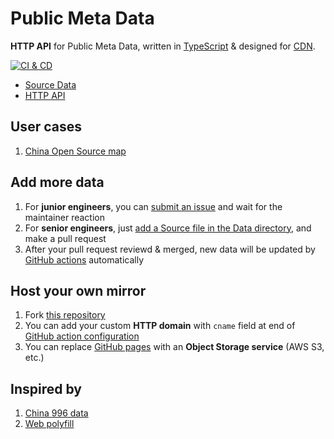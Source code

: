 # Public Meta Data

**HTTP API** for Public Meta Data, written in [TypeScript][1] & designed for [CDN][2].

[![CI & CD](https://github.com/idea2app/public-meta-data/actions/workflows/main.yml/badge.svg)][3]

-   [Source Data](https://github.com/idea2app/public-meta-data/tree/master/src/data/)
-   [HTTP API](https://idea2app.github.io/public-meta-data/)

## User cases

1. [China Open Source map](https://kaiyuanshe.cn/organization/)

## Add more data

1. For **junior engineers**, you can [submit an issue][4] and wait for the maintainer reaction
2. For **senior engineers**, just [add a Source file in the Data directory][5], and make a pull request
3. After your pull request reviewd & merged, new data will be updated by [GitHub actions][6] automatically

## Host your own mirror

1. Fork [this repository][7]
2. You can add your custom **HTTP domain** with `cname` field at end of [GitHub action configuration][8]
3. You can replace [GitHub pages][9] with an **Object Storage service** (AWS S3, etc.)

## Inspired by

1. [China 996 data](https://github.com/FreeCodeCamp-Chengdu/996-data)
2. [Web polyfill](https://polyfill.web-cell.dev/)

[1]: https://www.typescriptlang.org/
[2]: https://en.wikipedia.org/wiki/Content_delivery_network
[3]: https://github.com/idea2app/public-meta-data/actions/workflows/main.yml
[4]: https://github.com/idea2app/public-meta-data/issues/new?assignees=TechQuery&labels=data&template=data.md&title=
[5]: https://github.com/idea2app/public-meta-data/new/master/src/data
[6]: https://github.com/features/actions
[7]: https://github.com/idea2app/public-meta-data
[8]: https://github.com/idea2app/public-meta-data/blob/master/.github/workflows/main.yml#L26
[9]: https://pages.github.com/
